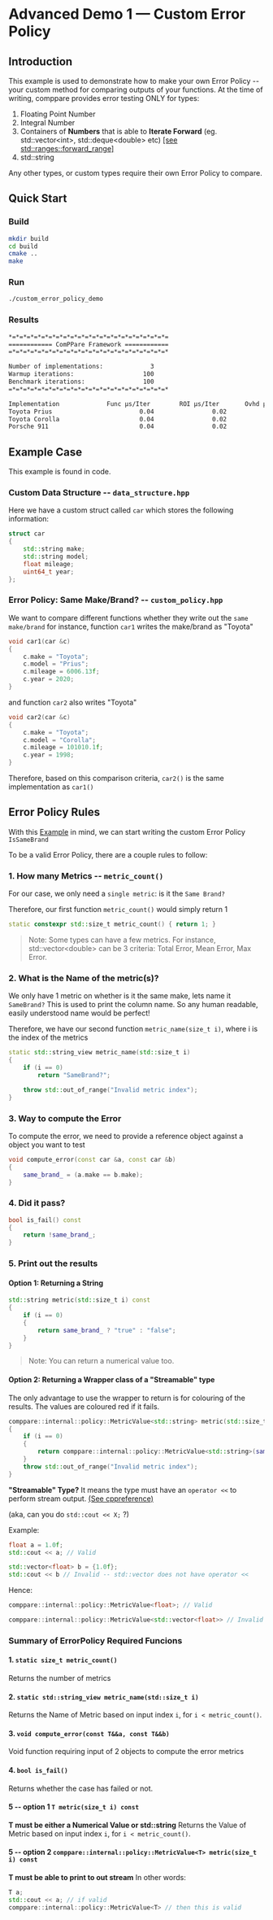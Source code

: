 # Advanced Demo 1 — **Custom Error Policy** <!-- omit from toc -->

## Introduction 
This example is used to demonstrate how to make your own Error Policy -- your custom method for comparing outputs of your functions.
At the time of writing, comppare provides error testing ONLY for types:

1. Floating Point Number
2. Integral Number
3. Containers of **Numbers** that is able to **Iterate Forward** (eg. std::vector&lt;int&gt;, std::deque&lt;double&gt; etc) [[see std::ranges::forward_range]](https://en.cppreference.com/w/cpp/ranges/forward_range.html)
4. std::string

Any other types, or custom types require their own Error Policy to compare.

## Quick Start
### Build
```bash
mkdir build 
cd build 
cmake .. 
make 
```
### Run
```bash
./custom_error_policy_demo
```
### Results
```bash
*=*=*=*=*=*=*=*=*=*=*=*=*=*=*=*=*=*=*=*=*=*=
============ ComPPare Framework ============
=*=*=*=*=*=*=*=*=*=*=*=*=*=*=*=*=*=*=*=*=*=*

Number of implementations:             3
Warmup iterations:                   100
Benchmark iterations:                100
=*=*=*=*=*=*=*=*=*=*=*=*=*=*=*=*=*=*=*=*=*=*

Implementation             Func µs/Iter        ROI µs/Iter       Ovhd µs/Iter       SameBrand?[0]
Toyota Prius                        0.04                0.02                0.02                true                   
Toyota Corolla                      0.04                0.02                0.02                true                   
Porsche 911                         0.04                0.02                0.02               false            <-- FAIL 
```


## Example Case
This example is found in code.

### Custom Data Structure -- `data_structure.hpp`
Here we have a custom struct called `car` which stores the following information:
```cpp
struct car
{
    std::string make;
    std::string model;
    float mileage;
    uint64_t year;
};
```

### Error Policy: Same Make/Brand? -- `custom_policy.hpp`
We want to compare different functions whether they write out the `same make/brand`
for instance, function `car1` writes the make/brand as "Toyota"
```cpp
void car1(car &c)
{
    c.make = "Toyota";
    c.model = "Prius";
    c.mileage = 6006.13f;
    c.year = 2020;
}
```
and function `car2` also writes "Toyota"
```cpp
void car2(car &c)
{
    c.make = "Toyota";
    c.model = "Corolla";
    c.mileage = 101010.1f;
    c.year = 1998;
}
```

Therefore, based on this comparison criteria, `car2()` is the same implementation as `car1()`

## Error Policy Rules
With this [Example](#example-case) in mind, we can start writing the custom Error Policy `IsSameBrand`

To be a valid Error Policy, there are a couple rules to follow:

### 1. How many Metrics -- `metric_count()`
For our case, we only need a `single metric`: is it the `Same Brand?`

Therefore, our first function `metric_count()` would simply return 1

```cpp
static constexpr std::size_t metric_count() { return 1; }
```

> Note: Some types can have a few metrics. For instance, std::vector&lt;double&gt; can be 3 criteria: Total Error, Mean Error, Max Error. 


### 2. What is the Name of the metric(s)?
We only have 1 metric on whether is it the same make, lets name it `SameBrand?`
This is used to print the column name. So any human readable, easily understood name would be perfect!

Therefore, we have our second function `metric_name(size_t i)`, where i is the index of the metrics
```cpp
static std::string_view metric_name(std::size_t i)
{
    if (i == 0)
        return "SameBrand?";

    throw std::out_of_range("Invalid metric index");
}
```

### 3. Way to compute the Error
To compute the error, we need to provide a reference object against a object you want to test 

```cpp
void compute_error(const car &a, const car &b)
{
    same_brand_ = (a.make == b.make);
}
```

### 4. Did it pass?
```cpp
bool is_fail() const
{
    return !same_brand_;
}
```

### 5. Print out the results 

#### Option 1: Returning a String <!-- omit from toc -->

```cpp
std::string metric(std::size_t i) const
{
    if (i == 0)
    {
        return same_brand_ ? "true" : "false";
    }
}
```

> Note: You can return a numerical value too.



#### Option 2: Returning a Wrapper class of a "Streamable" type <!-- omit from toc -->

The only advantage to use the wrapper to return is for colouring of the results. The values are coloured red if it fails.
```cpp
comppare::internal::policy::MetricValue<std::string> metric(std::size_t i) const
{
    if (i == 0)
    {
        return comppare::internal::policy::MetricValue<std::string>(same_brand_ ? "true" : "false", is_fail());
    }
    throw std::out_of_range("Invalid metric index");
}
```
**"Streamable" Type?**
It means the type must have an `operator <<` to perform stream output. [(See cppreference)](https://en.cppreference.com/w/cpp/string/basic_string/operator_ltltgtgt.html)

(aka, can you do `std::cout << X;` ?)

Example:
```cpp
float a = 1.0f;
std::cout << a; // Valid 

std::vector<float> b = {1.0f};
std::cout << b // Invalid -- std::vector does not have operator <<
```

Hence:
```cpp
comppare::internal::policy::MetricValue<float>; // Valid 

comppare::internal::policy::MetricValue<std::vector<float>> // Invalid -- std::vector does not have operator <<
```


### Summary of ErrorPolicy Required Funcions
#### 1. `static size_t metric_count()`
Returns the number of metrics 

#### 2. `static std::string_view metric_name(std::size_t i)`
Returns the Name of Metric based on input index `i`, for `i < metric_count()`.

#### 3. `void compute_error(const T&&a, const T&&b)`
Void function requiring input of 2 objects to compute the error metrics

#### 4. `bool is_fail()`
Returns whether the case has failed or not.

#### 5 -- option 1 `T metric(size_t i) const`
**T must be either a Numerical Value or std::string**
Returns the Value of Metric based on input index `i`, for `i < metric_count()`.

#### 5 -- option 2 `comppare::internal::policy::MetricValue<T> metric(size_t i) const`
**T must be able to print to out stream**
In other words:
```cpp
T a;
std::cout << a; // if valid
comppare::internal::policy::MetricValue<T> // then this is valid 
```

